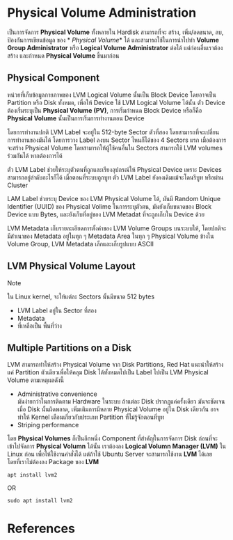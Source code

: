 # Physical Volume Administration

เป็นการจัดการ **Physical Volume** ทั้งหลายใน Hardisk สามารถที่จะ สร้าง, เพิ่ม/ลดขนาด, ลบ, ป้องกันการเขียนข้อมูล ของ *
*Physical Volume** ได้ และสามารถใช้ในการนำไปทำ **Volume Group Administrator** หรือ **Logical Volume Administrator**
ต่อได้ แต่ก่อนอื่นเราต้องสร้าง และกำหนด **Physical Volume** ขึ้นมาก่อน

## Physical Component

หน่วยที่เก็บข้อมูลกายภาพของ LVM Logical Volume นั้นเป็น Block Device โดยอาจเป็น Partition หรือ Disk ทั้งหมด, เพื่อให้
Device ใช้ LVM Logical Volume ได้นั้น ตัว Device ต้องเริ่มระบุเป็น **Physical Volume (PV)**, การเริ่มกำหนด Block Device
หรือก็คือ **Physical Volume** นั้นเป็นการเริ่มการทำงานตอน Device

โดยการทำงานปกติ LVM Label จะอยู่ใน 512-byte Sector ตัวที่สอง โดยสามารถที่จะเปลี่ยนการทำงานของมันได้ โดยการวาง Label ลงบน
Sector ไหนก็ได้ของ 4 Sectors แรก เมื่อต้องการจะสร้าง Physical Volume โดยสามารถให้ผู้ใช้คนอื่นใน Sectors สามารถใช้ LVM
volumes ร่วมกันได้ หากต้องการได้

ตัว LVM Label ช่วยให้ระบุตัวตนที่ถูกและเรียงอุปกรณ์ให้ Physical Device เพราะ Devices สามารถอยู่ลำดับอะไรก็ได้
เมื่อตอนที่ระบบถูกบูท ตัว LVM Label ยังคงเดิมแม้จะโดนรีบูท หรือผ่าน Cluster

LAM Label ช่วยระบุ Device ของ LVM Physical Volume ได้, มันมี Random Unique Identifier (UUID) ของ Physical Volime
ในการระบุตัวตน, มันยังเก็บขนาดของ Block Device แบบ Bytes, และยังเก็บที่อยู่ของ LVM Metadat ที่จะถูกเก็บใน Device ด้วย

LVM Metadata เก็บรายละเอียดการตั้งค่าของ LVM Volume Groups บนระบบให้, โดยปกติจะมีสำเนาของ Metadata อยู่ในทุก ๆ Metadata
Area ในทุก ๆ Physical Volume ข้างใน Volume Group, LVM Metadata เล็กและเก็บรูปแบบ ASCII

## LVM Physical Volume Layout

> [!Note]
> ใน Linux kernel, จะให้แต่ละ Sectors นั้นมีขนาด 512 bytes

- LVM Label อยู่ใน Sector ที่สอง
- Metadata
- ที่เหลือเป็น พื้นที่ว่าง
  <img alt="" src="https://access.redhat.com/webassets/avalon/d/Red_Hat_Enterprise_Linux-7-Logical_Volume_Manager_Administration-en-US/images/58b3a6c097c618cfcb03163c5cad5d16/physvol.png">

## Multiple Partitions on a Disk

LVM สามารถทำให้สร้าง Physical Volume จาก Disk Partitions, Red Hat แนะนำให้สร้างแค่ Partition ตัวเดียวเพื่อให้คลุม Disk
ได้ทั้งหมดไปเป็น Label ไปเป็น LVM Physical Volume ตามเหตุผลดังนี้

- Administrative convenience<br>
  มันง่ายกว่าในการติดตาม Hardware ในระบบ ถ้าแต่ละ Disk ปรากฏแค่ครั้งเดียว มันจะชัดเจนเมื่อ Disk นั้นผิดพลาด,
  เพิ่มเติมการมีหลาย Physical Volume อยู่ใน Disk เดียวกัน อาจทำให้ Kernel เตือนเกี่ยวกับประเภท Partition
  ที่ไม่รู้จักตอนที่บูท
- Striping performance<br>

โดย **Physical Volumes** ก็เป็นอีกหนึ่ง Component ที่สำคัญในการจัดการ Disk
ก่อนที่จะเข้าไปจัดการ **Physical Volumn** ได้นั้น เราต้องลง **Logical Volumn Manager (LVM)** ใน Linux ก่อน
เพื่อให้ใช้งานคำสั่งได้
แต่ถ้าใช้ Ubuntu Server จะสามารถใช้งาน **LVM** ได้เลย โดยที่เราไม่ต้องลง Package ของ **LVM**

```
apt install lvm2
```

OR

```
sudo apt install lvm2
```

# References

<a href="https://access.redhat.com/documentation/en-us/red_hat_enterprise_linux/7/html/logical_volume_manager_administration/index" target="_blank">
<picture>
  <img alt="" src="https://access.redhat.com/webassets/avalon/d/Red_Hat_Enterprise_Linux-7-Logical_Volume_Manager_Administration-en-US/images/fb83bf56728805639af6b760fac589d0/title_logo.png">
</picture>
</a>

